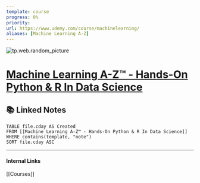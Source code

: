 ```yaml
---
template: course
progress: 0%
priority: 
url: https://www.udemy.com/course/machinelearning/
aliases: [Machine Learning A-Z]
---
```

![tp.web.random_picture](https://images.unsplash.com/photo-1517872521609-22cc99744486?crop=entropy&cs=tinysrgb&fit=crop&fm=jpg&h=300&ixid=MnwxfDB8MXxyYW5kb218MHx8bGFuZHNjYXBlLHdhdGVyLG1vdW50YWlufHx8fHx8MTY2MTU3NjY2NA&ixlib=rb-1.2.1&q=80&utm_campaign=api-credit&utm_medium=referral&utm_source=unsplash_source&w=900)

# [Machine Learning A-Z™ - Hands-On Python & R In Data Science](https://www.udemy.com/course/machinelearning/)



## 📚 Linked Notes
```dataview
TABLE file.cday AS Created 
FROM [[Machine Learning A-Z™ - Hands-On Python & R In Data Science]]
WHERE contains(template, "note") 
SORT file.cday ASC
```

---
#### Internal Links
[[Courses]]
